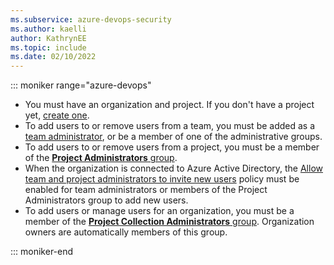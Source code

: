```yaml
---
ms.subservice: azure-devops-security
ms.author: kaelli
author: KathrynEE
ms.topic: include
ms.date: 02/10/2022
---
```




::: moniker range="azure-devops"  
 
* You must have an organization and project. If you don't have a project yet, [create one](../organizations/projects/create-project.md). 
* To add users to or remove users from a team, you must be added as a [team administrator](../organizations/settings/add-team-administrator.md), or be a member of one of the administrative groups.  
* To add users to or remove users from a project, you must be a member of the [**Project Administrators** group](../organizations/security/change-project-level-permissions.md).
* When the organization is connected to Azure Active Directory, the [Allow team and project administrators to invite new users](../organizations/security/restrict-invitations.md)  policy must be enabled for team administrators or members of the Project Administrators group to add new users. 
* To add users or manage users for an organization, you must be a member of the [**Project Collection Administrators** group](../organizations/security/change-organization-collection-level-permissions.md). Organization owners are automatically members of this group.

::: moniker-end